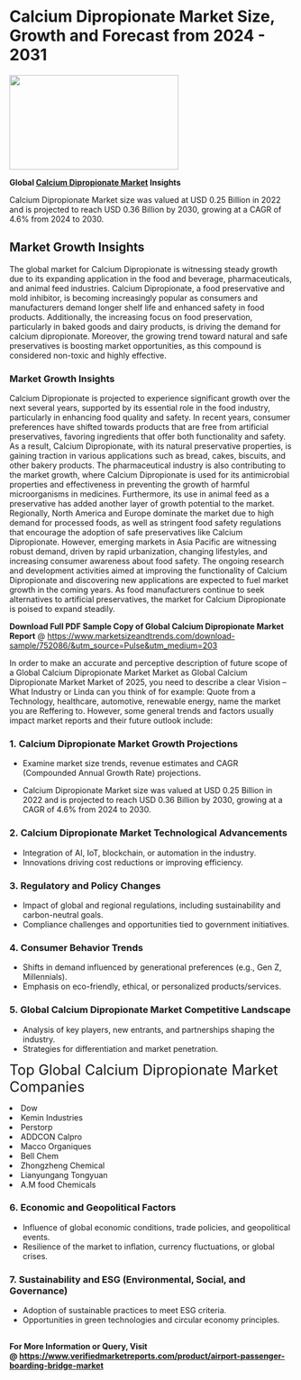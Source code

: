 <H1>Calcium Dipropionate Market Size, Growth and Forecast from 2024 - 2031</H1><img class="aligncenter size-medium wp-image-584254" src="https://thirdeyenews.in/wp-content/uploads/2024/09/Global-Market-Research-300x168.jpeg" alt="" width="300" height="168" /><p><strong>Global&nbsp;<a href="https://www.marketsizeandtrends.com/download-sample/752086/&amp;utm_source=Pulse&amp;utm_medium=203">Calcium Dipropionate Market</a> Insights</strong></p><p>Calcium Dipropionate Market size was valued at USD 0.25 Billion in 2022 and is projected to reach USD 0.36 Billion by 2030, growing at a CAGR of 4.6% from 2024 to 2030.</p><p><h2>Market Growth Insights</h2> The global market for Calcium Dipropionate is witnessing steady growth due to its expanding application in the food and beverage, pharmaceuticals, and animal feed industries. Calcium Dipropionate, a food preservative and mold inhibitor, is becoming increasingly popular as consumers and manufacturers demand longer shelf life and enhanced safety in food products. Additionally, the increasing focus on food preservation, particularly in baked goods and dairy products, is driving the demand for calcium dipropionate. Moreover, the growing trend toward natural and safe preservatives is boosting market opportunities, as this compound is considered non-toxic and highly effective. <h3>Market Growth Insights</h3> Calcium Dipropionate is projected to experience significant growth over the next several years, supported by its essential role in the food industry, particularly in enhancing food quality and safety. In recent years, consumer preferences have shifted towards products that are free from artificial preservatives, favoring ingredients that offer both functionality and safety. As a result, Calcium Dipropionate, with its natural preservative properties, is gaining traction in various applications such as bread, cakes, biscuits, and other bakery products. The pharmaceutical industry is also contributing to the market growth, where Calcium Dipropionate is used for its antimicrobial properties and effectiveness in preventing the growth of harmful microorganisms in medicines. Furthermore, its use in animal feed as a preservative has added another layer of growth potential to the market. Regionally, North America and Europe dominate the market due to high demand for processed foods, as well as stringent food safety regulations that encourage the adoption of safe preservatives like Calcium Dipropionate. However, emerging markets in Asia Pacific are witnessing robust demand, driven by rapid urbanization, changing lifestyles, and increasing consumer awareness about food safety. The ongoing research and development activities aimed at improving the functionality of Calcium Dipropionate and discovering new applications are expected to fuel market growth in the coming years. As food manufacturers continue to seek alternatives to artificial preservatives, the market for Calcium Dipropionate is poised to expand steadily. </p><p><span class=""><strong>Download Full PDF Sample Copy of Global Calcium Dipropionate Market Report</strong> @ <a href="https://www.marketsizeandtrends.com/download-sample/752086/&amp;utm_source=Pulse&amp;utm_medium=203" target="_blank">https://www.marketsizeandtrends.com/download-sample/752086/&amp;utm_source=Pulse&amp;utm_medium=203</a></span></p><p>In order to make an accurate and perceptive description of future scope of a Global&nbsp;Calcium Dipropionate Market Market as Global&nbsp;Calcium Dipropionate Market Market of 2025, you need to describe a clear Vision &ndash; What Industry or Linda can you think of for example: Quote from a Technology, healthcare, automotive, renewable energy, name the market you are Reffering to. However, some general trends and factors usually impact market reports and their future outlook include:</p><h3>1.&nbsp;<strong>Calcium Dipropionate Market Growth Projections</strong></h3><ul><li>Examine market size trends, revenue estimates and CAGR (Compounded Annual Growth Rate) projections.</li><li><p>Calcium Dipropionate Market size was valued at USD 0.25 Billion in 2022 and is projected to reach USD 0.36 Billion by 2030, growing at a CAGR of 4.6% from 2024 to 2030.</p></li></ul><h3>2.&nbsp;<strong>Calcium Dipropionate Market Technological Advancements</strong></h3><ul><li>Integration of AI, IoT, blockchain, or automation in the industry.</li><li>Innovations driving cost reductions or improving efficiency.</li></ul><h3>3.&nbsp;<strong>Regulatory and Policy Changes</strong></h3><ul><li>Impact of global and regional regulations, including sustainability and carbon-neutral goals.</li><li>Compliance challenges and opportunities tied to government initiatives.</li></ul><h3>4.&nbsp;<strong>Consumer Behavior Trends</strong></h3><ul><li>Shifts in demand influenced by generational preferences (e.g., Gen Z, Millennials).</li><li>Emphasis on eco-friendly, ethical, or personalized products/services.</li></ul><h3>5.&nbsp;<strong>Global Calcium Dipropionate Market Competitive Landscape</strong></h3><ul><li>Analysis of key players, new entrants, and partnerships shaping the industry.</li><li>Strategies for differentiation and market penetration.</li></ul><p data-pm-slice="1 1 []"><span style="color: inherit; font-family: inherit; font-size: 25px;">Top Global Calcium Dipropionate Market Companies</span></p><div class="" data-test-id=""><p><li>Dow</li><li> Kemin Industries</li><li> Perstorp</li><li> ADDCON Calpro</li><li> Macco Organiques</li><li> Bell Chem</li><li> Zhongzheng Chemical</li><li> Lianyungang Tongyuan</li><li> A.M food Chemicals</li></p></div><h3>6.&nbsp;<strong>Economic and Geopolitical Factors</strong></h3><ul><li>Influence of global economic conditions, trade policies, and geopolitical events.</li><li>Resilience of the market to inflation, currency fluctuations, or global crises.</li></ul><h3>7.&nbsp;<strong>Sustainability and ESG (Environmental, Social, and Governance)</strong></h3><ul><li>Adoption of sustainable practices to meet ESG criteria.</li><li>Opportunities in green technologies and circular economy principles.</li></ul><h2><strong style="font-size: 14px;">For More Information or Query, Visit @&nbsp;</strong><a style="background-color: #ffffff; font-size: 14px;" href="https://www.marketsizeandtrends.com/report/calcium-dipropionate-market/" target="_blank">https://www.verifiedmarketreports.com/product/airport-passenger-boarding-bridge-market</a></h2>
